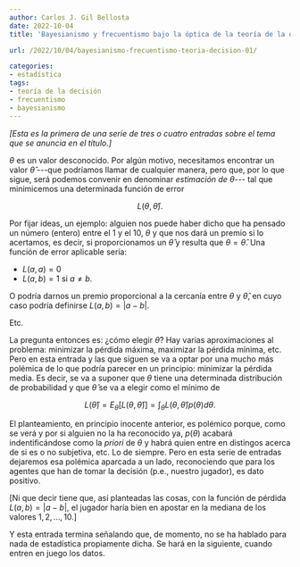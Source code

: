 ```yaml
---
author: Carlos J. Gil Bellosta
date: 2022-10-04
title: 'Bayesianismo y frecuentismo bajo la óptica de la teoría de la decisión, I'

url: /2022/10/04/bayesianismo-frecuentismo-teoria-decision-01/

categories:
- estadística
tags:
- teoría de la decisión
- frecuentismo
- bayesianismo
---
```


_[Esta es la primera de una serie de tres o cuatro entradas sobre el tema que se anuncia en el título.]_

$\theta$ es un valor desconocido. Por algún motivo, necesitamos encontrar un valor $\hat{\theta}$ ---que podríamos llamar de cualquier manera, pero que, por lo que sigue, será podemos convenir en denominar _estimación de_ $\theta$--- tal que minimicemos una determinada función de error

$$L(\theta, \hat{\theta}).$$

Por fijar ideas, un ejemplo: alguien nos puede haber dicho que ha pensado un número (entero) entre el 1 y el 10, $\theta$ y que nos dará un premio si lo acertamos, es decir, si proporcionamos un $\hat{\theta}$ y resulta que $\theta = \hat{\theta}$. Una función de error aplicable sería:

* $L(a, a) = 0$
* $L(a, b) = 1$ si $a \ne b$.

O podría darnos un premio proporcional a la cercanía entre $\theta$ y $\hat{\theta}$, en cuyo caso podría definirse $L(a, b)= |a - b|$.

Etc.

La pregunta entonces es: ¿cómo elegir $\hat{\theta}$? Hay varias aproximaciones al problema: minimizar la pérdida máxima, maximizar la pérdida mínima, etc. Pero en esta entrada y las que siguen se va a optar por una mucho más polémica de lo que podría parecer en un principio: minimizar la pérdida media. Es decir, se va a suponer que $\theta$ tiene una determinada distribución de probabilidad y que $\hat{\theta}$ se va a elegir como el mínimo de

$$L(\hat{\theta}) = E_\theta[L(\theta, \hat{\theta})] = \int_\theta L(\theta, \hat{\theta}) p(\theta) d\theta.$$

El planteamiento, en principio inocente anterior, es polémico porque, como se verá y por si alguien no la ha reconocido ya, $p(\theta)$ acabará indentificándose como la _priori_ de $\theta$ y habrá quien entre en distingos acerca de si es o no subjetiva, etc. Lo de siempre. Pero en esta serie de entradas dejaremos esa polémica aparcada a un lado, reconociendo que para los agentes que han de tomar la decisión (p.e., nuestro jugador), es dato positivo.

[Ni que decir tiene que, así planteadas las cosas, con la función de pérdida $L(a, b)= |a - b|$, el jugador haría bien en apostar en la mediana de los valores $1, 2, \dots, 10$.]

Y esta entrada termina señalando que, de momento, no se ha hablado para nada de estadística propiamente dicha. Se hará en la siguiente, cuando entren en juego los datos.